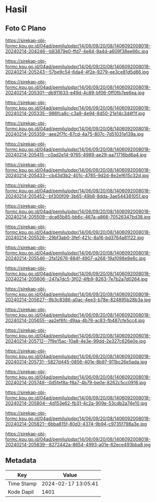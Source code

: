 # Hasil

## Foto C Plano

https://sirekap-obj-formc.kpu.go.id/04ad/pemilu/pdpr/14/06/09/20/08/1406092008018-20240214-204246--b83879e0-ffd7-4e64-9a4d-a609f38ee66c.jpg

https://sirekap-obj-formc.kpu.go.id/04ad/pemilu/pdpr/14/06/09/20/08/1406092008018-20240214-205243--57be9c54-6da4-4f2e-9279-ee3ce81d5d86.jpg

https://sirekap-obj-formc.kpu.go.id/04ad/pemilu/pdpr/14/06/09/20/08/1406092008018-20240214-205301--db911633-e49d-4c89-bf06-0ff0fb7ee6ea.jpg

https://sirekap-obj-formc.kpu.go.id/04ad/pemilu/pdpr/14/06/09/20/08/1406092008018-20240214-205335--986fca8c-c3a9-4e94-8d50-21e14c3d4f1f.jpg

https://sirekap-obj-formc.kpu.go.id/04ad/pemilu/pdpr/14/06/09/20/08/1406092008018-20240214-205359--aee2f7fc-67cd-4a75-807c-7d51031e139a.jpg

https://sirekap-obj-formc.kpu.go.id/04ad/pemilu/pdpr/14/06/09/20/08/1406092008018-20240214-205415--c0ad2e14-9765-4989-ae29-aa71716bd6a4.jpg

https://sirekap-obj-formc.kpu.go.id/04ad/pemilu/pdpr/14/06/09/20/08/1406092008018-20240214-205433--cb43d3b2-401c-4785-9d2d-8e2ef615c32d.jpg

https://sirekap-obj-formc.kpu.go.id/04ad/pemilu/pdpr/14/06/09/20/08/1406092008018-20240214-205452--bf300f09-3b65-49b8-8dda-3ae544381051.jpg

https://sirekap-obj-formc.kpu.go.id/04ad/pemilu/pdpr/14/06/09/20/08/1406092008018-20240214-205509--dca65b85-bb6c-467a-a866-70526347bd38.jpg

https://sirekap-obj-formc.kpu.go.id/04ad/pemilu/pdpr/14/06/09/20/08/1406092008018-20240214-205526--29bf3ab0-3fef-421c-8a16-bd3764a81122.jpg

https://sirekap-obj-formc.kpu.go.id/04ad/pemilu/pdpr/14/06/09/20/08/1406092008018-20240214-205546--2fa12676-884f-4907-a268-19a1098e9e6c.jpg

https://sirekap-obj-formc.kpu.go.id/04ad/pemilu/pdpr/14/06/09/20/08/1406092008018-20240214-205606--247a7dc5-3f02-4fb9-8263-7e7b2a7d0264.jpg

https://sirekap-obj-formc.kpu.go.id/04ad/pemilu/pdpr/14/06/09/20/08/1406092008018-20240214-205627--9b3c8386-a0ac-4ee3-b78e-824895b28b3a.jpg

https://sirekap-obj-formc.kpu.go.id/04ad/pemilu/pdpr/14/06/09/20/08/1406092008018-20240214-205655--aa2ef6fc-d9aa-4b78-ac83-fb487cfe5cc4.jpg

https://sirekap-obj-formc.kpu.go.id/04ad/pemilu/pdpr/14/06/09/20/08/1406092008018-20240214-205712--7f9e15ac-10a8-4e3e-99dd-2e327c626e0e.jpg

https://sirekap-obj-formc.kpu.go.id/04ad/pemilu/pdpr/14/06/09/20/08/1406092008018-20240214-205731--5827d445-0856-401e-8b97-911bc26e5ada.jpg

https://sirekap-obj-formc.kpu.go.id/04ad/pemilu/pdpr/14/06/09/20/08/1406092008018-20240214-205748--0d5fef8a-f6a7-4b79-be0e-8262c5cc0916.jpg

https://sirekap-obj-formc.kpu.go.id/04ad/pemilu/pdpr/14/06/09/20/08/1406092008018-20240214-205804--4d153e62-fb31-4c2a-909e-53cdb2a74e10.jpg

https://sirekap-obj-formc.kpu.go.id/04ad/pemilu/pdpr/14/06/09/20/08/1406092008018-20240214-205821--6bba815f-80d3-4374-9b94-c9735f798a3e.jpg

https://sirekap-obj-formc.kpu.go.id/04ad/pemilu/pdpr/14/06/09/20/08/1406092008018-20240214-205839--8272442a-8654-4993-a01e-62ece493bba8.jpg


## Metadata

| Key        | Value               |
| ---------- | ------------------- |
| Time Stamp | 2024-02-17 13:05:41 |
| Kode Dapil | 1401                |



